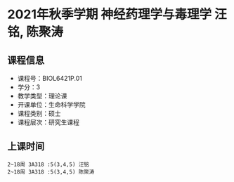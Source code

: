 # 2021年秋季学期 神经药理学与毒理学 汪铭, 陈聚涛






## 课程信息

- 课程号：BIOL6421P.01
- 学分：3
- 教学类型：理论课
- 开课单位：生命科学学院
- 课程类别：硕士
- 课程层次：研究生课程

## 上课时间

```
2~18周 3A318 :5(3,4,5) 汪铭
2~18周 3A318 :5(3,4,5) 陈聚涛
```

